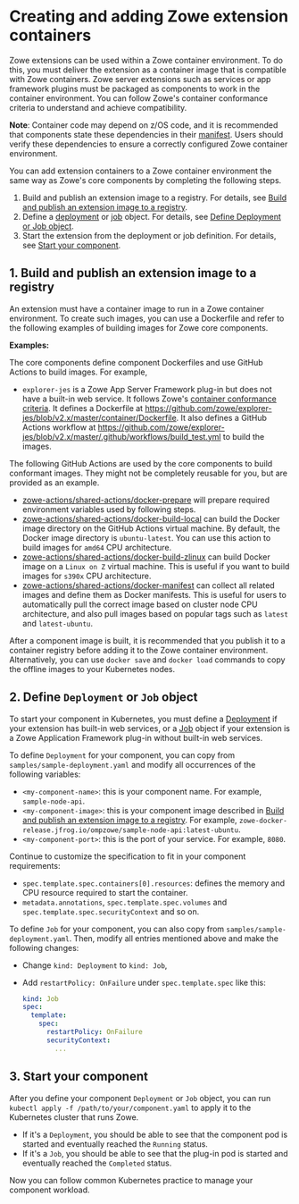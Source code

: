 # Creating and adding Zowe extension containers

Zowe extensions can be used within a Zowe container environment. To do this, you must deliver the extension as a container image that is compatible with Zowe containers. Zowe server extensions such as services or app framework plugins must be packaged as components to work in the container environment. You can follow Zowe's container conformance criteria to understand and achieve compatibility.

**Note**: Container code may depend on z/OS code, and it is recommended that components state these dependencies in their [manifest](https://docs.zowe.org/stable/appendix/server-component-manifest). Users should verify these dependencies to ensure a correctly configured Zowe container environment. 

You can add extension containers to a Zowe container environment the same way as Zowe's core components by completing the following steps. 

1. Build and publish an extension image to a registry. For details, see [Build and publish an extension image to a registry](#1-build-and-publish-an-extension-image-to-a-registry). 
2. Define a [deployment](https://kubernetes.io/docs/concepts/workloads/controllers/deployment/) or [job](https://kubernetes.io/docs/concepts/workloads/controllers/job/) object. For details, see [Define Deployment or Job object](#2-define-deployment-or-job-object).
3. Start the extension from the deployment or job definition. For details, see [Start your component](#3-start-your-component).

## 1. Build and publish an extension image to a registry

An extension must have a container image to run in a Zowe container environment. To create such images, you can use a Dockerfile and refer to the following examples of building images for Zowe core components. 

**Examples:**

The core components define component Dockerfiles and use GitHub Actions to build images. For example,

- `explorer-jes` is a Zowe App Server Framework plug-in but does not have a built-in web service. It follows Zowe's [container conformance criteria](https://github.com/zowe/zowe-install-packaging/blob/v2.x/staging/containers/conformance.md). It defines a Dockerfile at https://github.com/zowe/explorer-jes/blob/v2.x/master/container/Dockerfile. It also defines a GitHub Actions workflow at https://github.com/zowe/explorer-jes/blob/v2.x/master/.github/workflows/build_test.yml to build the images.

The following GitHub Actions are used by the core components to build conformant images. They might not be completely reusable for you, but are provided as an example.

- [zowe-actions/shared-actions/docker-prepare](https://github.com/zowe-actions/shared-actions/blob/main/docker-prepare/action.yml) will prepare required environment variables used by following steps.
- [zowe-actions/shared-actions/docker-build-local](https://github.com/zowe-actions/shared-actions/blob/main/docker-build-local/action.yml) can build the Docker image directory on the GitHub Actions virtual machine. By default, the Docker image directory is `ubuntu-latest`. You can use this action to build images for `amd64` CPU architecture.
- [zowe-actions/shared-actions/docker-build-zlinux](https://github.com/zowe-actions/shared-actions/blob/main/docker-build-zlinux/action.yml) can build Docker image on a `Linux on Z` virtual machine. This is useful if you want to build images for `s390x` CPU architecture.
- [zowe-actions/shared-actions/docker-manifest](https://github.com/zowe-actions/shared-actions/blob/main/docker-manifest/action.yml) can collect all related images and define them as Docker manifests. This is useful for users to automatically pull the correct image based on cluster node CPU architecture, and also pull images based on popular tags such as `latest` and `latest-ubuntu`.

After a component image is built, it is recommended that you publish it to a container registry before adding it to the Zowe container environment. Alternatively, you can use `docker save` and `docker load` commands to copy the offline images to your Kubernetes nodes.

## 2. Define `Deployment` or `Job` object

To start your component in Kubernetes, you must define a [Deployment](https://kubernetes.io/docs/concepts/workloads/controllers/deployment/) if your extension has built-in web services, or a [Job](https://kubernetes.io/docs/concepts/workloads/controllers/job/) object if your extension is a Zowe Application Framework plug-in without built-in web services. 

To define `Deployment` for your component, you can copy from `samples/sample-deployment.yaml` and modify all occurrences of the following variables:

- `<my-component-name>`: this is your component name. For example, `sample-node-api`.
- `<my-component-image>`: this is your component image described in [Build and publish an extension image to a registry](#1-build-and-publish-an-extension-image-to-a-registry). For example, `zowe-docker-release.jfrog.io/ompzowe/sample-node-api:latest-ubuntu`.
- `<my-component-port>`: this is the port of your service. For example, `8080`.

Continue to customize the specification to fit in your component requirements:

- `spec.template.spec.containers[0].resources`: defines the memory and CPU resource required to start the container.
- `metadata.annotations`, `spec.template.spec.volumes` and `spec.template.spec.securityContext` and so on.

To define `Job` for your component, you can also copy from `samples/sample-deployment.yaml`. Then, modify all entries mentioned above and make the following changes:

- Change `kind: Deployment` to `kind: Job`,
- Add `restartPolicy: OnFailure` under `spec.template.spec` like this:

  ```yaml
  kind: Job
  spec:
    template:
      spec:
        restartPolicy: OnFailure
        securityContext:
          ...
  ``` 

## 3. Start your component

After you define your component `Deployment` or `Job` object, you can run `kubectl apply -f /path/to/your/component.yaml` to apply it to the Kubernetes cluster that runs Zowe. 

- If it's a `Deployment`, you should be able to see that the component pod is started and eventually reached the `Running` status. 
- If it's a `Job`, you should be able to see that the plug-in pod is started and eventually reached the `Completed` status.

Now you can follow common Kubernetes practice to manage your component workload.
